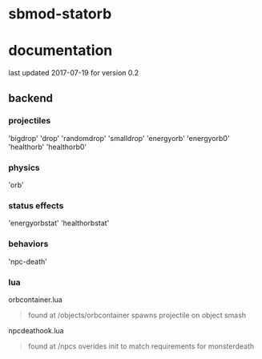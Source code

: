 # sbmod-statorb
# documentation
last updated 2017-07-19 for version 0.2

## backend
### projectiles
'bigdrop'
'drop'
'randomdrop'
'smalldrop'
'energyorb'
'energyorb0'
'healthorb'
'healthorb0'

### physics
'orb'

### status effects
'energyorbstat'
'healthorbstat'

### behaviors
'npc-death'

### lua
orbcontainer.lua

>found at /objects/orbcontainer
>spawns projectile on object smash

npcdeathook.lua

>found at /npcs
>overides init to match requirements for monsterdeath
